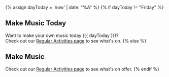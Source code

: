 
{% assign dayToday = 'now' | date: "%A" %}
{% if dayToday != "Friday" %}
## Make Music Today
Want to make your own music today ({{ dayToday }})?<br>
Check out our <a href="{% link regular-activities.md %}#{{ dayToday | downcase }}">Regular Activities page</a> to see what's on. 
{% else %}
## Make Music 
Check out our <a href="{% link regular-activities.md %}">Regular Activities page</a> to see what's on offer.
{% endif %}